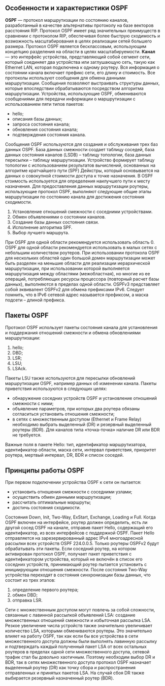 <!-- 1.4.1 -->
## Особенности и характеристики OSPF

**OSPF** — протокол маршрутизации по состоянию каналов, разработанный в качестве альтернативы протоколу на базе векторов расстояния RIP. Протокол OSPF имеет ряд значительных преимуществ в сравнении с протоколом RIP, обеспечивая более быструю сходимость и возможность масштабирования в целях реализации сетей большего размера. Протокол OSPF является бесклассовым, использующим концепцию разделения на области в целях масштабируемости. **Канал** — это интерфейс устройства, представляющий собой сегмент сети, который соединяет два устройства или заглушающую сеть, такую как Ethernet LAN, которая подключена к одному роутеру. Вся информация о состоянии канала включает префикс сети, его длину и стоимость. Все протоколы используют сообщения для обмена данными маршрутизации. Сообщения позволяют выстраивать структуры данных, которые впоследствии обрабатываются посредством алгоритма маршрутизации. Устройства, использующие OSPF, обмениваются сообщениями для передачи информации о маршрутизации с использованием пяти типов пакетов: 

- hello;
- описания базы данных;
- запроса состояния канала;
- обновления состояния канала;
- подтверждения состояния канала. 

Сообщения OSPF используются для создания и обслуживания трех баз данных OSPF. База данных смежности создает таблицу соседей, база данных состояния каналов (LSDB) – таблицу топологии, база данных пересылки – таблицу маршрутизации. Устройство формирует таблицу топологии с использованием результатов вычислений, основанных на алгоритме кратчайшего пути (SPF) Дейкстры, который основывается на данных о совокупной стоимости доступа к точке назначения. В OSPF стоимость используется для определения наилучшего пути к месту назначения. Для предоставления данных маршрутизации роутеры, использующие протокол OSPF, выполняют следующие общие этапы маршрутизации по состоянию канала для достижения состояния сходимости.

1.  Установление отношений смежности с соседними устройствами.
2.  Обмен объявлениями о состоянии каналов.
3.  Создание базы данных состояния связи.
4.  Исполнение алгоритма SPF.
5.  Выбор лучшего маршрута.

При OSPF для одной области рекомендуется использовать область 0. OSPF для одной области рекомендуется использовать в малых сетях с небольшим количеством роутеров. При использовании протокола OSPF для нескольких областей один большой домен маршрутизации может быть разделен на меньшие области для реализации иерархической маршрутизации, при использовании которой выполняется маршрутизация между областями (межобластная), но многие из ее операций, потребляющих ресурсы процессора (повторный расчет базы данных), выполняются в пределах одной области. OSPFv3 представляет собой эквивалент OSPFv2 для обмена префиксами IPv6. Следует помнить, что в IPv6 сетевой адрес называется префиксом, а маска подсети – длиной префикса.

## Пакеты OSPF

Протокол OSPF использует пакеты состояния канала для установления и поддержания отношений смежности и обмена обновлениями маршрутизации:

1. hello;
2. DBD;
3. LSR;
4. LSU;
5. LSAck. 

Пакеты LSU также используются для пересылки обновлений маршрутизации OSPF, например данных об изменении канала. Пакеты приветствия используются в следующих целях:

* обнаружение соседних устройств OSPF и установление отношений смежности с ними;
* объявление параметров, при которых два роутера обязаны согласиться установить отношения смежности;
* в сетях с множественным доступом (Ethernet и Frame Relay) необходимо выбрать выделенный (DR) и резервный выделенный роутеры (BDR). Для каналов типа «точка-точка» наличие DR или BDR не требуется.

Важные поля в пакете Hello: тип, идентификатор маршрутизатора, идентификатор области, маска сети, интервал приветствия, приоритет роутера, мертвый интервал, DR, BDR и список соседей.

## Принципы работы OSPF

При первом подключении устройства OSPF к сети он пытается:

* установить отношения смежности с соседними узлами;
* осуществить обмен данными маршрутизации;
* рассчитать оптимальные маршруты;
* достичь состояния сходимости.

Состояния Down, Init, Two-Way, ExStart, Exchange, Loading и Full. Когда OSPF включен на интерфейсе, роутер должен определить, есть ли другой сосед OSPF на канале, отправив пакет Hello, содержащий его идентификатор, из всех интерфейсов с поддержкой OSPF. Пакет Hello отправляется на зарезервированный адрес IPv4 многоадресной рассылки всех устройств OSPF 224.0.0.5. Только роутеры OSPFv2 будут обрабатывать эти пакеты. Если соседний роутер, на котором активирован протокол OSPF, получает пакет приветствия с идентификатором устройства, который не включён в список его соседних устройств, принимающий роутер пытается установить с инициирующим отношения смежности. После состояния Two-Way устройства переходят в состояния синхронизации базы данных, что состоит из трех этапов:

1.  определение первого роутера;
2.  обмен DBD;
3.  отправка LSR.

Сети с множественным доступом могут повлечь за собой сложности, связанные с лавинной рассылкой объявлений LSA: создание множественных отношений смежности и избыточная рассылка LSA. Резкое увеличение числа устройств также значительно увеличивает количество LSA, которыми обмениваются роутеры. Это значительно влияет на работу OSPF, так как если бы все устройства в сети множественного доступа должны были выполнять лавинную рассылку и подтверждать каждый полученный пакет LSA от всех остальных роутеров в пределах одной сети множественного доступа, сетевой трафик стал бы довольно хаотичным. Поэтому необходим выбор DR и BDR, так в сетях множественного доступа протокол OSPF назначает выделенный роутер (DR) как точку сбора и распространения отправленных и принятых пакетов LSA. На случай сбоя DR также выбирается резервный назначенный роутер (BDR).

<!-- 1.4.2 -->
<!-- quiz -->

